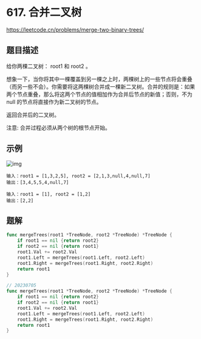 # 617. 合并二叉树
https://leetcode.cn/problems/merge-two-binary-trees/

## 题目描述
给你两棵二叉树： root1 和 root2 。

想象一下，当你将其中一棵覆盖到另一棵之上时，两棵树上的一些节点将会重叠（而另一些不会）。你需要将这两棵树合并成一棵新二叉树。合并的规则是：如果两个节点重叠，那么将这两个节点的值相加作为合并后节点的新值；否则，不为 null 的节点将直接作为新二叉树的节点。

返回合并后的二叉树。

注意: 合并过程必须从两个树的根节点开始。


## 示例
![img](https://assets.leetcode.com/uploads/2021/02/05/merge.jpg)
```
输入：root1 = [1,3,2,5], root2 = [2,1,3,null,4,null,7]
输出：[3,4,5,5,4,null,7]
```
```
输入：root1 = [1], root2 = [1,2]
输出：[2,2]
```


## 题解
```go
func mergeTrees(root1 *TreeNode, root2 *TreeNode) *TreeNode {
    if root1 == nil {return root2}
    if root2 == nil {return root1}
    root1.Val += root2.Val
    root1.Left = mergeTrees(root1.Left, root2.Left)
    root1.Right = mergeTrees(root1.Right, root2.Right)
    return root1
}
```
```go
// 20230705
func mergeTrees(root1 *TreeNode, root2 *TreeNode) *TreeNode {
    if root1 == nil {return root2}
    if root2 == nil {return root1}
    root1.Val += root2.Val
    root1.Left = mergeTrees(root1.Left, root2.Left)
    root1.Right = mergeTrees(root1.Right, root2.Right)
    return root1
}
```

